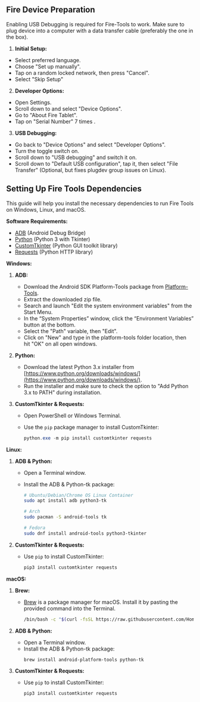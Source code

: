 ## Fire Device Preparation

Enabling USB Debugging is required for Fire-Tools to work. Make sure to plug device into a computer with a data transfer cable (preferably the one in the box).

1. **Initial Setup:**
* Select preferred language.
* Choose "Set up manually".
* Tap on a random locked network, then press "Cancel".
* Select "Skip Setup"

2. **Developer Options:**
* Open Settings.
* Scroll down to and select "Device Options".
* Go to "About Fire Tablet".
* Tap on "Serial Number" 7 times .

3. **USB Debugging:**
* Go back to "Device Options" and select "Developer Options".
* Turn the toggle switch on.
* Scroll down to "USB debugging" and switch it on.
* Scroll down to "Default USB configuration", tap it, then select "File Transfer" (Optional, but fixes plugdev group issues on Linux).

## Setting Up Fire Tools Dependencies

This guide will help you install the necessary dependencies to run Fire Tools on Windows, Linux, and macOS.

**Software Requirements:**

* [ADB](https://developer.android.com/tools/releases/platform-tools) (Android Debug Bridge)
* [Python](https://www.python.org/) (Python 3 with Tkinter)
* [CustomTkinter](https://github.com/TomSchimansky/CustomTkinter) (Python GUI toolkit library)
* [Requests](https://requests.readthedocs.io/en/latest/) (Python HTTP library)

**Windows:**

1. **ADB:**
    * Download the Android SDK Platform-Tools package from [Platform-Tools](https://dl.google.com/android/repository/platform-tools-latest-windows.zip).
    * Extract the downloaded zip file.
    * Search and launch "Edit the system environment variables" from the Start Menu.
    * In the “System Properties” window, click the “Environment Variables” button at the bottom.
    * Select the "Path" variable, then "Edit".
    * Click on "New" and type in the platform-tools folder location, then hit "OK" on all open windows.

2. **Python:**
    * Download the latest Python 3.x installer from [https://www.python.org/downloads/windows/](https://www.python.org/downloads/windows/).
    * Run the installer and make sure to check the option to "Add Python 3.x to PATH" during installation.

3. **CustomTkinter & Requests:**
    * Open PowerShell or Windows Terminal.
    * Use the `pip` package manager to install CustomTkinter:

      ```powershell
      python.exe -m pip install customtkinter requests
      ```

**Linux:**

1. **ADB & Python:**
    * Open a Terminal window.
    * Install the ADB & Python-tk package:

      ```bash
      # Ubuntu/Debian/Chrome OS Linux Container
      sudo apt install adb python3-tk

      # Arch
      sudo pacman -S android-tools tk

      # Fedora
      sudo dnf install android-tools python3-tkinter
      ```

2. **CustomTkinter & Requests:**
    * Use `pip` to install CustomTkinter:
      ```bash
      pip3 install customtkinter requests
      ```

**macOS:**

1. **Brew:**
    * [Brew](https://brew.sh/) is a package manager for macOS. Install it by pasting the provided command into the Terminal.
      ``` bash
      /bin/bash -c "$(curl -fsSL https://raw.githubusercontent.com/Homebrew/install/HEAD/install.sh)"
      ```

2. **ADB & Python:**
    * Open a Terminal window.
    * Install the ADB & Python-tk package:
      ``` bash
      brew install android-platform-tools python-tk
      ```
    
3. **CustomTkinter & Requests:**
    * Use `pip` to install CustomTkinter:
      ```bash
      pip3 install customtkinter requests
      ```
